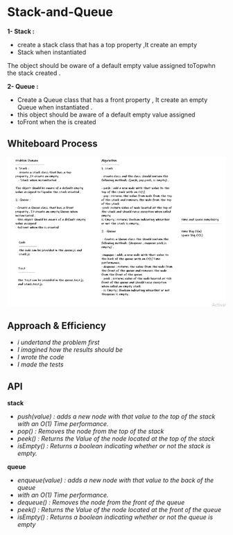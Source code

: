 # Stack-and-Queue

**1- Stack :**
  - create a stack class that has a top property ,It create an empty 
   - Stack when instantiated

The object should be oware of a default empty value assigned toTopwhn the stack created .

**2- Queue :** 

- Create a Queue class that has a front property , It create an empty Queue when instantiated .
- this object should be aware of a default empty value assigned 
- toFront when the is created

## Whiteboard Process
![stack-and-queue](../images/stack-and-queue.PNG)

## Approach & Efficiency
* *i undertand the problem first*
* *I imagined how the results should be*
* *I wrote the code*
* *I made the tests*

## API

**stack**

* *push(value) : adds a new node with that value to the top of the stack with an O(1) Time performance.*
* *pop() : Removes the node from the top of the stack*
* *peek() : Returns the Value of the node located at the top of the stack*
* *isEmpty() : Returns a boolean indicating whether or not the stack is empty.*

**queue**

* *enqueue(value) : adds a new node with that value to the back of the queue*
* *with an O(1) Time performance.*
* *dequeue() : Removes the node from the front of the queue*
* *peek() : Returns the Value of the node located at the front of the queue*
* *isEmpty() : Returns a boolean indicating whether or not the queue is empty*

